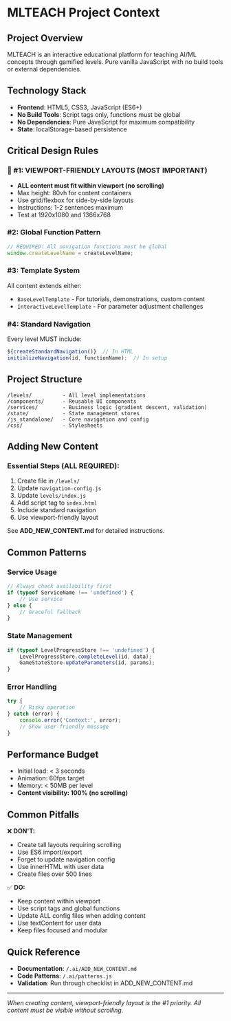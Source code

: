 # MLTEACH Project Context

## Project Overview
MLTEACH is an interactive educational platform for teaching AI/ML concepts through gamified levels. Pure vanilla JavaScript with no build tools or external dependencies.

## Technology Stack
- **Frontend**: HTML5, CSS3, JavaScript (ES6+)
- **No Build Tools**: Script tags only, functions must be global
- **No Dependencies**: Pure JavaScript for maximum compatibility
- **State**: localStorage-based persistence

## Critical Design Rules

### 🎯 #1: VIEWPORT-FRIENDLY LAYOUTS (MOST IMPORTANT)
- **ALL content must fit within viewport (no scrolling)**
- Max height: 80vh for content containers
- Use grid/flexbox for side-by-side layouts
- Instructions: 1-2 sentences maximum
- Test at 1920x1080 and 1366x768

### #2: Global Function Pattern
```javascript
// REQUIRED: All navigation functions must be global
window.createLevelName = createLevelName;
```

### #3: Template System
All content extends either:
- `BaseLevelTemplate` - For tutorials, demonstrations, custom content
- `InteractiveLevelTemplate` - For parameter adjustment challenges

### #4: Standard Navigation
Every level MUST include:
```javascript
${createStandardNavigation()}  // In HTML
initializeNavigation(id, functionName);  // In setup
```

## Project Structure
```
/levels/          - All level implementations
/components/      - Reusable UI components
/services/        - Business logic (gradient descent, validation)
/state/           - State management stores
/js_standalone/   - Core navigation and config
/css/             - Stylesheets
```

## Adding New Content

### Essential Steps (ALL REQUIRED):
1. Create file in `/levels/`
2. Update `navigation-config.js`
3. Update `levels/index.js`
4. Add script tag to `index.html`
5. Include standard navigation
6. Use viewport-friendly layout

See **ADD_NEW_CONTENT.md** for detailed instructions.

## Common Patterns

### Service Usage
```javascript
// Always check availability first
if (typeof ServiceName !== 'undefined') {
    // Use service
} else {
    // Graceful fallback
}
```

### State Management
```javascript
if (typeof LevelProgressStore !== 'undefined') {
    LevelProgressStore.completeLevel(id, data);
    GameStateStore.updateParameters(id, params);
}
```

### Error Handling
```javascript
try {
    // Risky operation
} catch (error) {
    console.error('Context:', error);
    // Show user-friendly message
}
```

## Performance Budget
- Initial load: < 3 seconds
- Animation: 60fps target
- Memory: < 50MB per level
- **Content visibility: 100% (no scrolling)**

## Common Pitfalls

❌ **DON'T:**
- Create tall layouts requiring scrolling
- Use ES6 import/export
- Forget to update navigation config
- Use innerHTML with user data
- Create files over 500 lines

✅ **DO:**
- Keep content within viewport
- Use script tags and global functions
- Update ALL config files when adding content
- Use textContent for user data
- Keep files focused and modular

## Quick Reference
- **Documentation**: `/.ai/ADD_NEW_CONTENT.md`
- **Code Patterns**: `/.ai/patterns.js`
- **Validation**: Run through checklist in ADD_NEW_CONTENT.md

---
*When creating content, viewport-friendly layout is the #1 priority. All content must be visible without scrolling.*